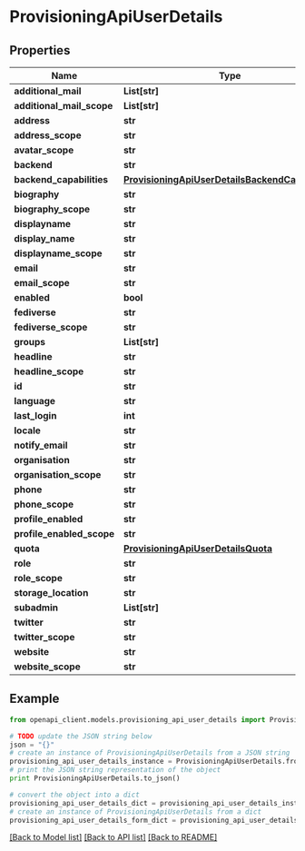 # ProvisioningApiUserDetails


## Properties
Name | Type | Description | Notes
------------ | ------------- | ------------- | -------------
**additional_mail** | **List[str]** |  | 
**additional_mail_scope** | **List[str]** |  | 
**address** | **str** |  | 
**address_scope** | **str** |  | 
**avatar_scope** | **str** |  | 
**backend** | **str** |  | 
**backend_capabilities** | [**ProvisioningApiUserDetailsBackendCapabilities**](ProvisioningApiUserDetailsBackendCapabilities.md) |  | 
**biography** | **str** |  | 
**biography_scope** | **str** |  | 
**displayname** | **str** |  | 
**display_name** | **str** |  | 
**displayname_scope** | **str** |  | 
**email** | **str** |  | 
**email_scope** | **str** |  | 
**enabled** | **bool** |  | 
**fediverse** | **str** |  | 
**fediverse_scope** | **str** |  | 
**groups** | **List[str]** |  | 
**headline** | **str** |  | 
**headline_scope** | **str** |  | 
**id** | **str** |  | 
**language** | **str** |  | 
**last_login** | **int** |  | 
**locale** | **str** |  | 
**notify_email** | **str** |  | 
**organisation** | **str** |  | 
**organisation_scope** | **str** |  | 
**phone** | **str** |  | 
**phone_scope** | **str** |  | 
**profile_enabled** | **str** |  | 
**profile_enabled_scope** | **str** |  | 
**quota** | [**ProvisioningApiUserDetailsQuota**](ProvisioningApiUserDetailsQuota.md) |  | 
**role** | **str** |  | 
**role_scope** | **str** |  | 
**storage_location** | **str** |  | 
**subadmin** | **List[str]** |  | 
**twitter** | **str** |  | 
**twitter_scope** | **str** |  | 
**website** | **str** |  | 
**website_scope** | **str** |  | 

## Example

```python
from openapi_client.models.provisioning_api_user_details import ProvisioningApiUserDetails

# TODO update the JSON string below
json = "{}"
# create an instance of ProvisioningApiUserDetails from a JSON string
provisioning_api_user_details_instance = ProvisioningApiUserDetails.from_json(json)
# print the JSON string representation of the object
print ProvisioningApiUserDetails.to_json()

# convert the object into a dict
provisioning_api_user_details_dict = provisioning_api_user_details_instance.to_dict()
# create an instance of ProvisioningApiUserDetails from a dict
provisioning_api_user_details_form_dict = provisioning_api_user_details.from_dict(provisioning_api_user_details_dict)
```
[[Back to Model list]](../README.md#documentation-for-models) [[Back to API list]](../README.md#documentation-for-api-endpoints) [[Back to README]](../README.md)


